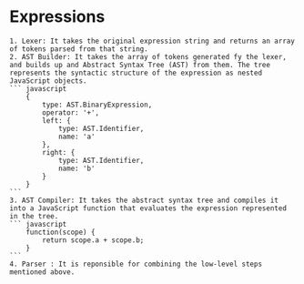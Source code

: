 # Expressions

	1. Lexer: It takes the original expression string and returns an array of tokens parsed from that string.
	2. AST Builder: It takes the array of tokens generated fy the lexer, and builds up and Abstract Syntax Tree (AST) from them. The tree represents the syntactic structure of the expression as nested JavaScript objects.
	``` javascript
		{
			type: AST.BinaryExpression,
			operator: '+',
			left: {
				type: AST.Identifier,
				name: 'a'
			},
			right: {
				type: AST.Identifier,
				name: 'b'
			}
		}
	```
	3. AST Compiler: It takes the abstract syntax tree and compiles it into a JavaScript function that evaluates the expression represented in the tree.
	``` javascript
		function(scope) {
			return scope.a + scope.b;
		}
	```
	4. Parser : It is reponsible for combining the low-level steps mentioned above.
